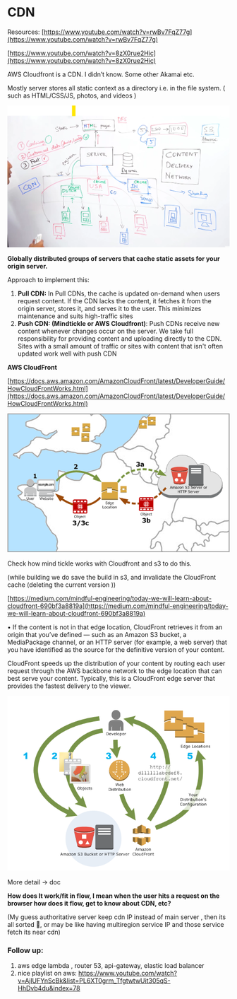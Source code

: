 # CDN

Resources: 
[https://www.youtube.com/watch?v=rwBv7FqZ77g](https://www.youtube.com/watch?v=rwBv7FqZ77g)

[https://www.youtube.com/watch?v=8zX0rue2Hic](https://www.youtube.com/watch?v=8zX0rue2Hic)

AWS Cloudfront is a CDN. I didn’t know. Some other Akamai etc.

Mostly server stores all static context as a directory i.e. in the file system. ( such as HTML/CSS/JS, photos, and videos )

![Untitled](./images/Untitled.png)

**Globally distributed groups of servers that cache static assets for your origin server.**

Approach to implement this:

1. **Pull CDN:**  In Pull CDNs, the cache is updated on-demand when users request content. If the CDN lacks the content, it fetches it from the origin server, stores it, and serves it to the user. This minimizes maintenance and suits high-traffic sites
2. **Push CDN: (Mindtickle or AWS Cloudfront)**: Push CDNs receive new content whenever changes occur on the server. We take full responsibility for providing content and uploading directly to the CDN. Sites with a small amount of traffic or sites with content that isn't often updated work well with push CDN

**AWS CloudFront**

[https://docs.aws.amazon.com/AmazonCloudFront/latest/DeveloperGuide/HowCloudFrontWorks.html](https://docs.aws.amazon.com/AmazonCloudFront/latest/DeveloperGuide/HowCloudFrontWorks.html)

![Untitled](./images/Untitled%201.png)

Check how mind tickle works with Cloudfront and s3 to do this. 

(while building we do save the build in s3, and invalidate the CloudFront cache (deleting the current version ))

[https://medium.com/mindful-engineering/today-we-will-learn-about-cloudfront-690bf3a8819a](https://medium.com/mindful-engineering/today-we-will-learn-about-cloudfront-690bf3a8819a)

• If the content is not in that edge location, CloudFront retrieves it from an origin that you’ve defined — such as an Amazon S3 bucket, a MediaPackage channel, or an HTTP server (for example, a web server) that you have identified as the source for the definitive version of your content.

CloudFront speeds up the distribution of your content by routing each user request through the AWS backbone network to the edge location that can best serve your content. Typically, this is a CloudFront edge server that provides the fastest delivery to the viewer.

![Untitled](./images/Untitled%202.png)

More detail → doc

**How does It work/fit in flow, I mean when the user hits a request on the browser how does it flow, get to know about CDN, etc?** 

(My guess authoritative server keep cdn IP instead of main server , then its all sorted 🤔, or may be like having multiregion service IP and those  service fetch its near cdn)


### Follow up:
1. aws edge lambda , router 53, api-gateway, elastic load balancer
2. nice playlist on aws: https://www.youtube.com/watch?v=AjlUFYnScBk&list=PL6XT0grm_TfgtwtwUit305qS-HhDvb4du&index=78





